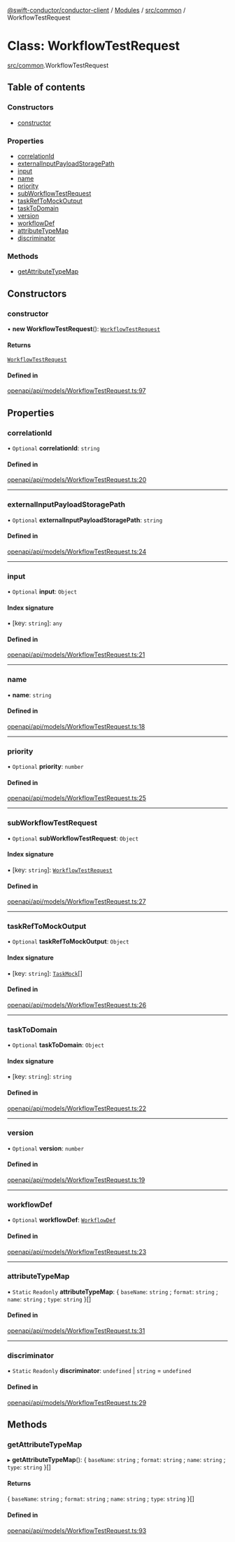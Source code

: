 [@swift-conductor/conductor-client](../README.md) / [Modules](../modules.md) / [src/common](../modules/src_common.md) / WorkflowTestRequest

# Class: WorkflowTestRequest

[src/common](../modules/src_common.md).WorkflowTestRequest

## Table of contents

### Constructors

- [constructor](src_common.WorkflowTestRequest.md#constructor)

### Properties

- [correlationId](src_common.WorkflowTestRequest.md#correlationid)
- [externalInputPayloadStoragePath](src_common.WorkflowTestRequest.md#externalinputpayloadstoragepath)
- [input](src_common.WorkflowTestRequest.md#input)
- [name](src_common.WorkflowTestRequest.md#name)
- [priority](src_common.WorkflowTestRequest.md#priority)
- [subWorkflowTestRequest](src_common.WorkflowTestRequest.md#subworkflowtestrequest)
- [taskRefToMockOutput](src_common.WorkflowTestRequest.md#taskreftomockoutput)
- [taskToDomain](src_common.WorkflowTestRequest.md#tasktodomain)
- [version](src_common.WorkflowTestRequest.md#version)
- [workflowDef](src_common.WorkflowTestRequest.md#workflowdef)
- [attributeTypeMap](src_common.WorkflowTestRequest.md#attributetypemap)
- [discriminator](src_common.WorkflowTestRequest.md#discriminator)

### Methods

- [getAttributeTypeMap](src_common.WorkflowTestRequest.md#getattributetypemap)

## Constructors

### constructor

• **new WorkflowTestRequest**(): [`WorkflowTestRequest`](src_common.WorkflowTestRequest.md)

#### Returns

[`WorkflowTestRequest`](src_common.WorkflowTestRequest.md)

#### Defined in

[openapi/api/models/WorkflowTestRequest.ts:97](https://github.com/swift-conductor/conductor-client-typescript/blob/9866b7c/openapi/api/models/WorkflowTestRequest.ts#L97)

## Properties

### correlationId

• `Optional` **correlationId**: `string`

#### Defined in

[openapi/api/models/WorkflowTestRequest.ts:20](https://github.com/swift-conductor/conductor-client-typescript/blob/9866b7c/openapi/api/models/WorkflowTestRequest.ts#L20)

___

### externalInputPayloadStoragePath

• `Optional` **externalInputPayloadStoragePath**: `string`

#### Defined in

[openapi/api/models/WorkflowTestRequest.ts:24](https://github.com/swift-conductor/conductor-client-typescript/blob/9866b7c/openapi/api/models/WorkflowTestRequest.ts#L24)

___

### input

• `Optional` **input**: `Object`

#### Index signature

▪ [key: `string`]: `any`

#### Defined in

[openapi/api/models/WorkflowTestRequest.ts:21](https://github.com/swift-conductor/conductor-client-typescript/blob/9866b7c/openapi/api/models/WorkflowTestRequest.ts#L21)

___

### name

• **name**: `string`

#### Defined in

[openapi/api/models/WorkflowTestRequest.ts:18](https://github.com/swift-conductor/conductor-client-typescript/blob/9866b7c/openapi/api/models/WorkflowTestRequest.ts#L18)

___

### priority

• `Optional` **priority**: `number`

#### Defined in

[openapi/api/models/WorkflowTestRequest.ts:25](https://github.com/swift-conductor/conductor-client-typescript/blob/9866b7c/openapi/api/models/WorkflowTestRequest.ts#L25)

___

### subWorkflowTestRequest

• `Optional` **subWorkflowTestRequest**: `Object`

#### Index signature

▪ [key: `string`]: [`WorkflowTestRequest`](src_common.WorkflowTestRequest.md)

#### Defined in

[openapi/api/models/WorkflowTestRequest.ts:27](https://github.com/swift-conductor/conductor-client-typescript/blob/9866b7c/openapi/api/models/WorkflowTestRequest.ts#L27)

___

### taskRefToMockOutput

• `Optional` **taskRefToMockOutput**: `Object`

#### Index signature

▪ [key: `string`]: [`TaskMock`](openapi_api.TaskMock.md)[]

#### Defined in

[openapi/api/models/WorkflowTestRequest.ts:26](https://github.com/swift-conductor/conductor-client-typescript/blob/9866b7c/openapi/api/models/WorkflowTestRequest.ts#L26)

___

### taskToDomain

• `Optional` **taskToDomain**: `Object`

#### Index signature

▪ [key: `string`]: `string`

#### Defined in

[openapi/api/models/WorkflowTestRequest.ts:22](https://github.com/swift-conductor/conductor-client-typescript/blob/9866b7c/openapi/api/models/WorkflowTestRequest.ts#L22)

___

### version

• `Optional` **version**: `number`

#### Defined in

[openapi/api/models/WorkflowTestRequest.ts:19](https://github.com/swift-conductor/conductor-client-typescript/blob/9866b7c/openapi/api/models/WorkflowTestRequest.ts#L19)

___

### workflowDef

• `Optional` **workflowDef**: [`WorkflowDef`](src_common.WorkflowDef.md)

#### Defined in

[openapi/api/models/WorkflowTestRequest.ts:23](https://github.com/swift-conductor/conductor-client-typescript/blob/9866b7c/openapi/api/models/WorkflowTestRequest.ts#L23)

___

### attributeTypeMap

▪ `Static` `Readonly` **attributeTypeMap**: \{ `baseName`: `string` ; `format`: `string` ; `name`: `string` ; `type`: `string`  }[]

#### Defined in

[openapi/api/models/WorkflowTestRequest.ts:31](https://github.com/swift-conductor/conductor-client-typescript/blob/9866b7c/openapi/api/models/WorkflowTestRequest.ts#L31)

___

### discriminator

▪ `Static` `Readonly` **discriminator**: `undefined` \| `string` = `undefined`

#### Defined in

[openapi/api/models/WorkflowTestRequest.ts:29](https://github.com/swift-conductor/conductor-client-typescript/blob/9866b7c/openapi/api/models/WorkflowTestRequest.ts#L29)

## Methods

### getAttributeTypeMap

▸ **getAttributeTypeMap**(): \{ `baseName`: `string` ; `format`: `string` ; `name`: `string` ; `type`: `string`  }[]

#### Returns

\{ `baseName`: `string` ; `format`: `string` ; `name`: `string` ; `type`: `string`  }[]

#### Defined in

[openapi/api/models/WorkflowTestRequest.ts:93](https://github.com/swift-conductor/conductor-client-typescript/blob/9866b7c/openapi/api/models/WorkflowTestRequest.ts#L93)
